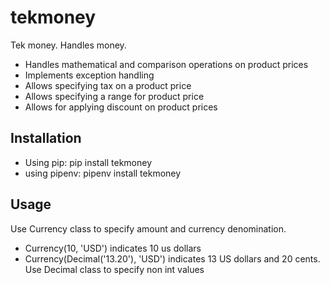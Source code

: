 # tekmoney
Tek money. Handles money.

- Handles mathematical and comparison operations on product prices
- Implements exception handling
- Allows specifying tax on a product price
- Allows specifying a range for product price
- Allows for applying discount on product prices

## Installation
- Using pip: pip install tekmoney
- using pipenv: pipenv install tekmoney

## Usage
Use Currency class to specify amount and currency denomination.
- Currency(10, 'USD') indicates 10 us dollars
- Currency(Decimal('13.20'), 'USD') indicates 13 US dollars and 20 cents. Use Decimal class to specify non int values 
